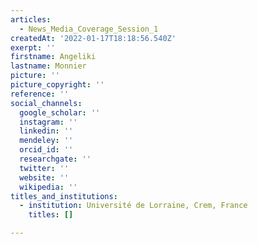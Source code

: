 ```yaml
---
articles:
  - News_Media_Coverage_Session_1
createdAt: '2022-01-17T18:18:56.540Z'
exerpt: ''
firstname: Angeliki
lastname: Monnier
picture: ''
picture_copyright: ''
reference: ''
social_channels:
  google_scholar: ''
  instagram: ''
  linkedin: ''
  mendeley: ''
  orcid_id: ''
  researchgate: ''
  twitter: ''
  website: ''
  wikipedia: ''
titles_and_institutions:
  - institution: Université de Lorraine, Crem, France
    titles: []

---
```

